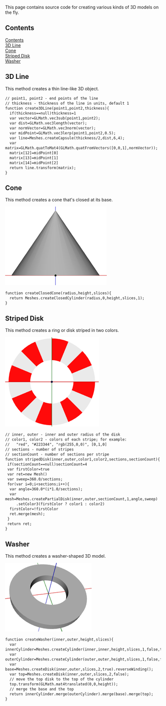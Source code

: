 This page contains source code for creating various kinds of 3D models on the fly.

## Contents <a id=Contents></a>

[Contents](#Contents)<br>[3D Line](#3D_Line)<br>[Cone](#Cone)<br>[Striped Disk](#Striped_Disk)<br>[Washer](#Washer)<br>

## 3D Line <a id=3D_Line></a>

This method creates a thin line-like 3D object.

    // point1, point2 - end points of the line
    // thickness - thickness of the line in units, default 1
    function create3DLine(point1,point2,thickness){
      if(thickness==null)thickness=1
      var vector=GLMath.vec3sub(point1,point2);
      var dist=GLMath.vec3length(vector);
      var normVector=GLMath.vec3norm(vector);
      var midPoint=GLMath.vec3lerp(point1,point2,0.5);
      var line=Meshes.createCapsule(thickness/2,dist,6,4);
      var matrix=GLMath.quatToMat4(GLMath.quatFromVectors([0,0,1],normVector));
      matrix[12]=midPoint[0]
      matrix[13]=midPoint[1]
      matrix[14]=midPoint[2]
      return line.transform(matrix);
    }

## Cone <a id=Cone></a>

This method creates a cone that's closed at its base.

![Image of a cone](mesh1.png)

    function createClosedCone(radius,height,slices){
      return Meshes.createClosedCylinder(radius,0,height,slices,1);
    }

## Striped Disk <a id=Striped_Disk></a>

This method creates a ring or disk striped in two colors.

![Image of a disk striped in red and almost-white](mesh2.png)

    // inner, outer - inner and outer radius of the disk
    // color1, color2 - colors of each stripe; for example:
    //   "red", "#223344", "rgb(255,0,0)", [0,1,0]
    // sections - number of stripes
    // sectionCount - number of sections per stripe
    function stripedDisk(inner,outer,color1,color2,sections,sectionCount){
     if(sectionCount==null)sectionCount=4
     var firstColor=true
     var ret=new Mesh()
     var sweep=360.0/sections;
     for(var i=0;i<sections;i++){
      var angle=360.0*(i*1.0/sections);
      var mesh=Meshes.createPartialDisk(inner,outer,sectionCount,1,angle,sweep)
         .setColor3(firstColor ? color1 : color2)
      firstColor=!firstColor
      ret.merge(mesh);
     }
     return ret;
    }

## Washer <a id=Washer></a>

This method creates a washer-shaped 3D model.

![Image of a washer](mesh3.png)

    function createWasher(inner,outer,height,slices){
      var innerCylinder=Meshes.createCylinder(inner,inner,height,slices,1,false,true);
      var outerCylinder=Meshes.createCylinder(outer,outer,height,slices,1,false,false);
      var base=Meshes.createDisk(inner,outer,slices,2,true).reverseWinding();
      var top=Meshes.createDisk(inner,outer,slices,2,false);
      // move the top disk to the top of the cylinder
      top.transform(GLMath.mat4translated(0,0,height));
      // merge the base and the top
      return innerCylinder.merge(outerCylinder).merge(base).merge(top);
    }
